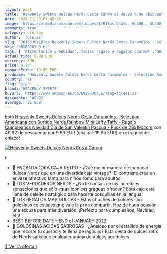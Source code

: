 ```yaml
---
layout: post
title: 'Heavenly Sweets Dulces Nerds Cesta Caram al 49.92 % de descuento'
date: 2021-11-30 07:48:45
image: 'https://m.media-amazon.com/images/I/61SasrD4acL._SL500_._SL400_.jpg'
comments: true
category: ofertas
author: 'tole.es'
slug: 'B018GJUYL6-es Heavenly Sweets Dulces Nerds Cesta Caramelos - Selection...'
sku: 'B018GJUYL6-es'
tags: [ 'Alimentación y bebidas','Cestas regalo y regalos gourmet','heavenly sweets','navidad', ]
actualPrice: 9.99 EUR
currency: EUR
price: 9.99
comparePrice: 19.95 EUR
prodname: 'Heavenly Sweets Dulces Nerds Cesta Caramelos - Selection Americana con Surtido Nerds Rainbow  Mini  Laffy Taffy - Regalo Cumpleaños  Navidad  Día de San Valentín  Pascua - Pack de 28x19x4cm'
country: 'es'
flag: '🇪🇸'
brand: 'HEAVENLY SWEETS'
buyurl: 'https://www.amazon.es/dp/B018GJUYL6/?tag=tolees-21'
descuento: '49.92'
average: '21.958'
---
```


Está [Heavenly Sweets Dulces Nerds Cesta Caramelos - Selection Americana con Surtido Nerds Rainbow  Mini  Laffy Taffy - Regalo Cumpleaños  Navidad  Día de San Valentín  Pascua - Pack de 28x19x4cm](https://www.amazon.es/dp/B018GJUYL6/?tag=tolees-21) con 49.92 de descuento por 9.99 EUR (original: 19.95 EUR) en el siguiente enlace!

[![Heavenly Sweets Dulces Nerds Cesta Caram](https://m.media-amazon.com/images/I/61SasrD4acL._SL500_._SL400_.jpg)](https://www.amazon.es/dp/B018GJUYL6/?tag=tolees-21)

ℹ️:

- 🍬 ENCANTADORA CAJA RETRO - ¿Qué mejor manera de empacar dulces Nerds que en una divertida caja vintage? ¡El contraste crea un envase atractivo tanto para niños como para adultos!
- 🍬 LOS VERDADEROS NERDS - ¿No te cansas de las increíbles sensaciones que sólo estas icónicas grageas ofrecen? Esta caja está llena de deleite nostálgico para hacerte cosquillas en la lengua.
- 🍬 LOS REGALOS MÁS DULCES - Estos chuches de colores son golosinas celestiales que vale la pena compartir. Haz de cada ocasión una excusa para más diversión. ¡Perfecto para cumpleaños, Navidad, etc!
- BEST BEFORE DATE – END of JANUARY 2022
- 🍬 GOLOSINAS ÁCIDAS SABROSAS - ¿Ansioso por el estallido de energía que recorre tu cuerpo y te llena de regocijo? Esta cesta de dulces retro de Nerds satisface cualquier antojo de dulces agridulces.

[🛒 Ver la oferta!!](https://www.amazon.es/dp/B018GJUYL6/?tag=tolees-21)
